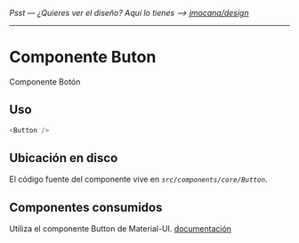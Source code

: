 *Psst — ¿Quieres ver el diseño? Aquí lo tienes --> [jmocana/design](https://github.com/sveltejs/template)*

---

# Componente Buton

Componente Botón

## Uso
```js
<Button />
```
## Ubicación en disco
El código fuente del componente vive en *`src/components/core/Button`*.

## Componentes consumidos

Utiliza el componente Button de Material-UI. [documentación](https://material-ui.com/components/buttons/#buttons)